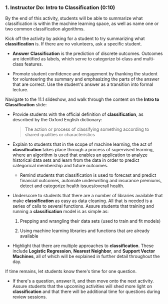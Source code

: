 ### 1. Instructor Do: Intro to Classification (0:10)

By the end of this activity, students will be able to summarize what classification is within the machine learning space, as well as name one or two common classification algorithms.

Kick off the activity by asking for a student to try summarizing what **classification** is. If there are no volunteers, ask a specific student.

* **Answer** **Classification** is the prediction of discrete outcomes. Outcomes are identified as labels, which serve to categorize bi-class and multi-class features.

* Promote student confidence and engagement by thanking the student for volunteering the summary and emphasizing the parts of the answer that are correct. Use the student's answer as a transition into formal lecture.

Navigate to the 11.1 slideshow, and walk through the content on the **Intro to Classification** slide:

* Provide students with the official definition of **classification**, as described by the Oxford English dictionary:

  > The action or process of classifying something according to shared qualities or characteristics

* Explain to students that in the scope of machine learning, the act of **classification** takes place through a process of supervised learning, where an algorithm is used that enables an application to analyze historical data sets and learn from the data in order to predict categorical membership and future outcomes.

  * Remind students that classification is used to forecast and predict financial outcomes, automate underwriting and insurance premiums, detect and categorize health issues/overall health.

* Underscore to students that there are a number of libraries available that make **classification** as easy as data cleaning. All that is needed is a series of calls to several functions. Assure students that training and running a **classification** model is as simple as:

  1. Prepping and wrangling their data sets (used to train and fit models)

  2. Using machine learning libraries and functions that are already available

* Highlight that there are multiple approaches to **classification**. These include **Logistic Regression**, **Nearest Neighbor**, and **Support Vector Machines**, all of which will be explained in further detail throughout the day.

If time remains, let students know there's time for one question.

* If there's a question, answer it, and then move onto the next activity. Assure students that the upcoming activities will shed more light on **classification** and that there will be additional time for questions during review sessions.
